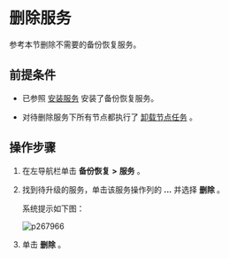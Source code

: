 删除服务 
=========================

参考本节删除不需要的备份恢复服务。

前提条件 
-------------------------

* 已参照 [安装服务](/zh-CN/3.ob-cloud-platform/9.use-backup-and-recovery/7.installation-services.md) 安装了备份恢复服务。

  

* 对待删除服务下所有节点都执行了 [卸载节点任务](/zh-CN/3.ob-cloud-platform/9.use-backup-and-recovery/16.unmount-a-node.md) 。

  




操作步骤 
-------------------------

1. 在左导航栏单击 **备份恢复** **\>** **服务** 。

   

2. 找到待升级的服务，单击该服务操作列的 **...** 并选择 **删除** 。

   系统提示如下图：

   ![p267966](https://help-static-aliyun-doc.aliyuncs.com/assets/img/zh-CN/3156270261/p267968.png)
   

3. 单击 **删除** 。

   




